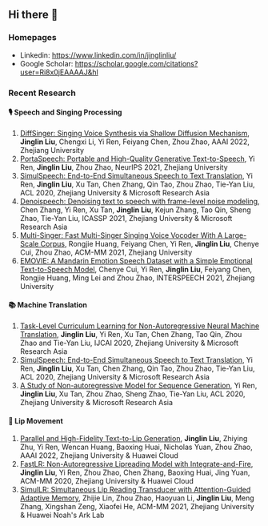 ## Hi there 👋

### Homepages
- Linkedin: https://www.linkedin.com/in/jinglinliu/
- Google Scholar: https://scholar.google.com/citations?user=Ri8x0jEAAAAJ&hl

### Recent Research
#### 🎙 Speech and Singing Processing
1. [DiffSinger: Singing Voice Synthesis via Shallow Diffusion Mechanism](https://arxiv.org/abs/2105.02446), **Jinglin Liu**, Chengxi Li, Yi Ren, Feiyang Chen, Zhou Zhao, AAAI 2022, Zhejiang University
1. [PortaSpeech: Portable and High-Quality Generative Text-to-Speech](https://proceedings.neurips.cc/paper/2021/hash/748d6b6ed8e13f857ceaa6cfbdca14b8-Abstract.html), Yi Ren, **Jinglin Liu**, Zhou Zhao, NeurIPS 2021, Zhejiang University
1. [SimulSpeech: End-to-End Simultaneous Speech to Text Translation](https://www.aclweb.org/anthology/2020.acl-main.350), Yi Ren, **Jinglin Liu**, Xu Tan, Chen Zhang, Qin Tao, Zhou Zhao, Tie-Yan Liu, ACL 2020, Zhejiang University & Microsoft Research Asia
1. [Denoispeech: Denoising text to speech with frame-level noise modeling](https://ieeexplore.ieee.org/abstract/document/9413934/), Chen Zhang, Yi Ren, Xu Tan, **Jinglin Liu**, Kejun Zhang, Tao Qin, Sheng Zhao, Tie-Yan Liu, ICASSP 2021, Zhejiang University & Microsoft Research Asia
1. [Multi-Singer: Fast Multi-Singer Singing Voice Vocoder With A Large-Scale Corpus](https://dl.acm.org/doi/abs/10.1145/3474085.3475437), Rongjie Huang, Feiyang Chen, Yi Ren, **Jinglin Liu**, Chenye Cui, Zhou Zhao, ACM-MM 2021, Zhejiang University
1. [EMOVIE: A Mandarin Emotion Speech Dataset with a Simple Emotional Text-to-Speech Model](https://arxiv.org/abs/2106.09317), Chenye Cui, Yi Ren, **Jinglin Liu**, Feiyang Chen, Rongjie Huang, Ming Lei and Zhou Zhao, INTERSPEECH 2021, Zhejiang University

#### 📚 Machine Translation 
1. [Task-Level Curriculum Learning for Non-Autoregressive Neural Machine Translation](https://www.ijcai.org/Proceedings/2020/0534.pdf), **Jinglin Liu**, Yi Ren, Xu Tan, Chen Zhang, Tao Qin, Zhou Zhao and Tie-Yan Liu, IJCAI 2020, Zhejiang University & Microsoft Research Asia
1. [SimulSpeech: End-to-End Simultaneous Speech to Text Translation](https://www.aclweb.org/anthology/2020.acl-main.350), Yi Ren, **Jinglin Liu**, Xu Tan, Chen Zhang, Qin Tao, Zhou Zhao, Tie-Yan Liu, ACL 2020, Zhejiang University & Microsoft Research Asia
1. [A Study of Non-autoregressive Model for Sequence Generation](https://arxiv.org/abs/2004.10454), Yi Ren, **Jinglin Liu**, Xu Tan, Zhou Zhao, Sheng Zhao, Tie-Yan Liu, ACL 2020, Zhejiang University & Microsoft Research Asia


#### 💬 Lip Movement
1. [Parallel and High-Fidelity Text-to-Lip Generation](https://arxiv.org/abs/2107.06831), **Jinglin Liu**, Zhiying Zhu, Yi Ren, Wencan Huang, Baoxing Huai, Nicholas Yuan, Zhou Zhao, AAAI 2022, Zhejiang University & Huawei Cloud
1. [FastLR: Non-Autoregressive Lipreading Model with Integrate-and-Fire](https://arxiv.org/abs/2008.02516), **Jinglin Liu**, Yi Ren, Zhou Zhao, Chen Zhang, Baoxing Huai, Jing Yuan, ACM-MM 2020, Zhejiang University & Huawei Cloud
1. [SimulLR: Simultaneous Lip Reading Transducer with Attention-Guided Adaptive Memory](https://dl.acm.org/doi/abs/10.1145/3474085.3475220), Zhijie Lin, Zhou Zhao, Haoyuan Li, **Jinglin Liu**, Meng Zhang, Xingshan Zeng, Xiaofei He, ACM-MM 2021, Zhejiang University & Huawei Noah's Ark Lab
